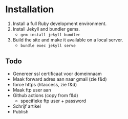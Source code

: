 # Installation
1. Install a full Ruby development environment.
2. Install Jekyll and bundler gems.
    - `gem install jekyll bundler`
3. Build the site and make it available on a local server.
    - `bundle exec jekyll serve`

## Todo
- Genereer ssl certificaat voor domeinnaam
- Maak forward adres aan naar gmail (zie f&d)
- force https (htaccess, zie f&d)
- Maak ftp user aan
- Github actions (copy from f&d)
    - specifieke ftp user + password
- Schrijf artikel
- Publish
